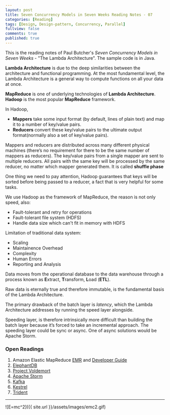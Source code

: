 ```yaml
---
layout: post
title: Seven Concurrency Models in Seven Weeks Reading Notes - 07
categories: [Reading]
tags: [Design, Design-pattern, Concurrency, Parallel]
fullview: false
comments: true
published: true
---
```


This is the reading notes of Paul Butcher's *Seven Concurrency Models in Seven Weeks* - "The Lambda Architecture". The sample code is in Java.

**Lambda Architecture** is due to the deep similarities between the architecture and functional programming. At the most fundamental level, the Lambda Architecture is a general way to compute functions on all your data at once. 

**MapReduce** is one of underlying technologies of **Lambda Architecture**. **Hadoop** is the most popular **MapReduce** framework.

In Hadoop, 
  - **Mappers** take some input format (by default, lines of plain text) and map it to a number of key/value pairs.
  - **Reducers** convert these key/value pairs to the ultimate output format(normally also a set of key/value pairs).

Mappers and reducers are distributed across many different physical machines (there’s no requirement for there to be the same number of mappers as reducers). The key/value pairs from a single mapper are sent to multiple reducers. All pairs with the same key will be processed by the same reducer, no matter which mapper generated them. It is called **shuffle phase**

One thing we need to pay attention, Hadoop guarantees that keys will be sorted before being passed to a reducer, a fact that is very helpful for some tasks.

We use Hadoop as the framework of MapReduce, the reason is not only speed, also:
  - Fault-tolerant and retry for operations
  - Fault-tolerant file system (HDFS)
  - Handle data size which can't fit in memory with HDFS

Limitation of traditional data system:
  - Scaling
  - Maintainence Overhead
  - Complexity
  - Human Errors
  - Reporting and Analysis

Data moves from the operational database to the data warehouse through a process known as **E**xtract, **T**ransform, **L**oad (**ETL**).

Raw data is eternally true and therefore immutable, is the fundamental basis of the Lambda Architecture.

The primary drawback of the batch layer is *latency*, which the Lambda Architecture addresses by running the speed layer alongside.

Speeding layer, is therefore intrinsically more difficult than building the batch layer because it’s forced to take an incremental approach. The speeding layer could be sync or async. One of async solutions would be Apache Storm.

### Open Readings
1. Amazon Elastic MapReduce [EMR](http://aws.amazon.com/elasticmapreduce/) and [Developer Guide](http://docs.aws.amazon.com/ElasticMapReduce/latest/DeveloperGuide/emr-plan-hadoop-version.html)
2. [ElephantDB](https://github.com/nathanmarz/elephantdb)
3. [Project Voldemort](http://www.project-voldemort.com/voldemort/)
4. [Apache Storm](http://storm.apache.org/releases/current/Understanding-the-parallelism-of-a-Storm-topology.html)
5. [Kafka](http://kafka.apache.org/)
6. [Kestrel](http://robey.github.io/kestrel/)
7. [Trident](http://storm.apache.org/releases/current/Trident-tutorial.html)

---
![E=mc^2]({{ site.url }}/assets/images/emc2.gif)